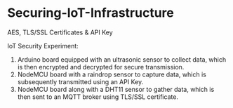 # Securing-IoT-Infrastructure
AES, TLS/SSL Certificates &amp; API Key

IoT Security Experiment:

1. Arduino board equipped with an ultrasonic sensor to collect data, which is then encrypted and decrypted for secure transmission.
2. NodeMCU board with a raindrop sensor to capture data, which is subsequently transmitted using an API Key.
3. NodeMCU board along with a DHT11 sensor to gather data, which is then sent to an MQTT broker using TLS/SSL certificate.
